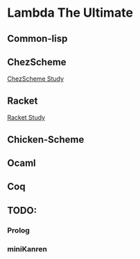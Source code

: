 # Lambda The Ultimate

## Common-lisp

## ChezScheme
[ChezScheme Study](chezscheme/index.html)

## Racket
[Racket Study](racket/index.html)

## Chicken-Scheme

## Ocaml

## Coq

## TODO:
### Prolog
### miniKanren
